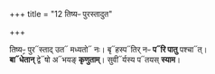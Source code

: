 +++
title = "12 तिष्यᳶ पुरस्तादुत"

+++


तिष्यᳶ᳙ पुर᳓स्ताद् उत᳓ मध्यतो᳓ नः। बृ᳓हस्प᳓तिर् नᳶ **प᳓रि पातु** पश्चा᳓त्।  
**बा᳓धेतान्** द्वे᳓षो अ᳓भयङ् **कृणुताम्**। सुवी᳓र्यस्य प᳓तयस् **स्याम**।  
